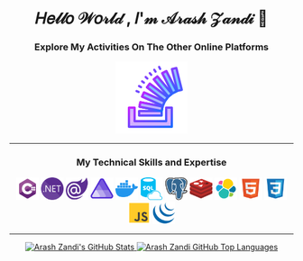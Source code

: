 <div align="center">

# 𝐻𝑒𝓁𝓁𝑜 𝒲𝑜𝓇𝓁𝒹 , 𝐼'𝓂 𝒜𝓇𝒶𝓈𝒽 𝒵𝒶𝓃𝒹𝒾 👋

### Explore My Activities On The Other Online Platforms

[![Stack Overflow](./Icons/Gradient%20icons/stackoverflow.svg)](https://stackoverflow.com/users/3046588/arash-zandi)

---
 
### My Technical Skills and Expertise

[<img async src="./Icons/csharp.svg" alt="C#" height="40">](https://github.com/zandiarash)
[<img async src="./Icons/dotnet.svg" alt="Dotnet" height="40">](https://github.com/zandiarash)
[<img async src="./Icons/blazor.svg" alt="blazor" height="40" >](https://github.com/zandiarash)
[<img async src="./Icons/aspire.svg" alt="Aspire" height="40">](https://github.com/zandiarash)
[<img async src="./Icons/docker.svg" alt="Docker" height="40">](https://github.com/zandiarash)
[<img async src="./Icons/sql.svg" alt="MSSQL" height="40">](https://github.com/zandiarash)
[<img async src="./Icons/postgres.svg" alt="C#" height="40">](https://github.com/zandiarash)
[<img async src="./Icons/redis.svg" alt="Redis" height="40">](https://github.com/zandiarash)
[<img async src="./Icons/elk.svg" alt="ElasticSearch" height="40">](https://github.com/zandiarash)
[<img async src="./Icons/html.svg" alt="Html" height="40">](https://github.com/zandiarash)
[<img async src="./Icons/css.svg" alt="CSS" height="40">](https://github.com/zandiarash)
[<img async src="./Icons/js.svg" alt="JS" height="40">](https://github.com/zandiarash)
[<img async src="./Icons/jquery.svg" alt="jQuery" height="40">](https://github.com/zandiarash)

---

  <a href="https://github.com/zandiarash">
    <img height="180em" src="https://github-readme-stats.vercel.app/api?username=zandiarash&show_icons=true&theme=transparent&count_private=true" alt="Arash Zandi's GitHub   Stats" />
    <img height="180em" src="https://github-readme-stats.vercel.app/api/top-langs/?username=zandiarash&theme=transparent&layout=compact&v=1&exclude_repo=Sam.SchoolProjects" 
      alt="Arash Zandi GitHub Top Languages" />
  </a>

</div>
